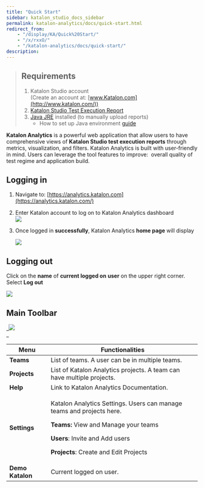 ```yaml
---
title: "Quick Start" 
sidebar: katalon_studio_docs_sidebar
permalink: katalon-analytics/docs/quick-start.html 
redirect_from:
    - "/display/KA/Quick%20Start/"
    - "/x/rxxO/"
    - "/katalon-analytics/docs/quick-start/"
description: 
---
```

> Requirements
> ------------
> 
> 1.  Katalon Studio account  
>     (Create an account at: [www.Katalon.com](http://www.katalon.com/))
> 2.  [Katalon Studio Test Execution Report](/display/KD/Test+Report)
> 3.  [Java JRE](https://www.java.com/en/download/manual.jsp) installed (to manually upload reports)
>     *   How to set up Java environment [guide](https://www.tutorialspoint.com/java/java_environment_setup.htm)

**Katalon Analytics** is a powerful web application that allow users to have comprehensive views of **Katalon Studio test execution reports** through metrics, visualization, and filters. Katalon Analytics is built with user-friendly in mind. Users can leverage the tool features to improve:  overall quality of test regime and application build. 

Logging in
----------

1.  Navigate to: [https://analytics.katalon.com](https://analytics.katalon.com/)
2.  Enter Katalon account to log on to Katalon Analytics dashboard  
    ![](../../images/katalon-analytics/docs/quick-start/Screen-Shot-2018-09-26-at-11.14.44-AM.png)  
      
    
3.  Once logged in **successfully**, Katalon Analytics **home page** will display  
      
    ![](../../images/katalon-analytics/docs/quick-start/Screen-Shot-2018-09-26-at-11.17.33-AM.png)

Logging out
-----------

Click on the **name** of **current logged on** **user** on the upper right corner. Select **Log out**

![](../../images/katalon-analytics/docs/quick-start/Screen-Shot-2018-09-26-at-11.19.20-AM.png)

Main Toolbar
------------

_![](../../images/katalon-analytics/docs/quick-start/Screen-Shot-2018-09-26-at-11.19.59-AM.png)  
_

<table><thead><tr><th>Menu</th><th>Functionalities</th></tr></thead><tbody><tr><td><strong>Teams</strong></td><td>List of teams. A user can be in multiple teams.</td></tr><tr><td><strong>Projects</strong></td><td>List of Katalon Analytics projects. A team can have multiple projects.</td></tr><tr><td><strong>Help</strong></td><td>Link to Katalon Analytics Documentation.</td></tr><tr><td><strong>Settings</strong></td><td><p>Katalon Analytics Settings. Users can manage teams and projects here.</p><p><strong>Teams: </strong>View and Manage your teams</p><p><strong>Users</strong>: Invite and Add users</p><p><strong>Projects</strong>: Create and Edit Projects</p></td></tr><tr><td><strong>Demo Katalon</strong></td><td>Current logged on user.</td></tr></tbody></table>